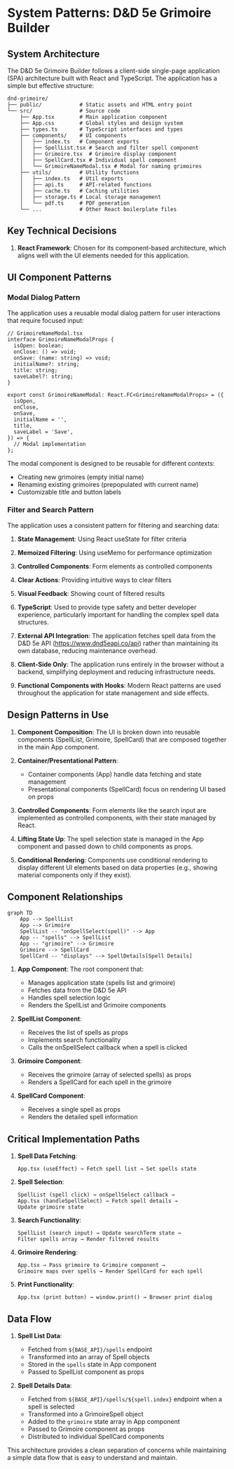 # System Patterns: D&D 5e Grimoire Builder

## System Architecture

The D&D 5e Grimoire Builder follows a client-side single-page application (SPA) architecture built with React and TypeScript. The application has a simple but effective structure:

```
dnd-grimoire/
├── public/            # Static assets and HTML entry point
└── src/               # Source code
    ├── App.tsx        # Main application component
    ├── App.css        # Global styles and design system
    ├── types.ts       # TypeScript interfaces and types
    ├── components/    # UI components
    │   ├── index.ts   # Component exports
    │   ├── SpellList.tsx # Search and filter spell component
    │   ├── Grimoire.tsx  # Grimoire display component
    │   ├── SpellCard.tsx # Individual spell component
    │   └── GrimoireNameModal.tsx # Modal for naming grimoires
    ├── utils/         # Utility functions
    │   ├── index.ts   # Util exports
    │   ├── api.ts     # API-related functions
    │   ├── cache.ts   # Caching utilities
    │   ├── storage.ts # Local storage management
    │   └── pdf.ts     # PDF generation
    └── ...            # Other React boilerplate files
```

## Key Technical Decisions

1. **React Framework**: Chosen for its component-based architecture, which aligns well with the UI elements needed for this application.

## UI Component Patterns

### Modal Dialog Pattern

The application uses a reusable modal dialog pattern for user interactions that require focused input:

```tsx
// GrimoireNameModal.tsx
interface GrimoireNameModalProps {
  isOpen: boolean;
  onClose: () => void;
  onSave: (name: string) => void;
  initialName?: string;
  title: string;
  saveLabel?: string;
}

export const GrimoireNameModal: React.FC<GrimoireNameModalProps> = ({
  isOpen,
  onClose,
  onSave,
  initialName = '',
  title,
  saveLabel = 'Save',
}) => {
  // Modal implementation
};
```

The modal component is designed to be reusable for different contexts:

- Creating new grimoires (empty initial name)
- Renaming existing grimoires (prepopulated with current name)
- Customizable title and button labels

### Filter and Search Pattern

The application uses a consistent pattern for filtering and searching data:

1. **State Management**: Using React useState for filter criteria
2. **Memoized Filtering**: Using useMemo for performance optimization
3. **Controlled Components**: Form elements as controlled components
4. **Clear Actions**: Providing intuitive ways to clear filters
5. **Visual Feedback**: Showing count of filtered results

6. **TypeScript**: Used to provide type safety and better developer experience, particularly important for handling the complex spell data structures.

7. **External API Integration**: The application fetches spell data from the D&D 5e API (https://www.dnd5eapi.co/api) rather than maintaining its own database, reducing maintenance overhead.

8. **Client-Side Only**: The application runs entirely in the browser without a backend, simplifying deployment and reducing infrastructure needs.

9. **Functional Components with Hooks**: Modern React patterns are used throughout the application for state management and side effects.

## Design Patterns in Use

1. **Component Composition**: The UI is broken down into reusable components (SpellList, Grimoire, SpellCard) that are composed together in the main App component.

2. **Container/Presentational Pattern**:

   - Container components (App) handle data fetching and state management
   - Presentational components (SpellCard) focus on rendering UI based on props

3. **Controlled Components**: Form elements like the search input are implemented as controlled components, with their state managed by React.

4. **Lifting State Up**: The spell selection state is managed in the App component and passed down to child components as props.

5. **Conditional Rendering**: Components use conditional rendering to display different UI elements based on data properties (e.g., showing material components only if they exist).

## Component Relationships

```mermaid
graph TD
    App --> SpellList
    App --> Grimoire
    SpellList -- "onSpellSelect(spell)" --> App
    App -- "spells" --> SpellList
    App -- "grimoire" --> Grimoire
    Grimoire --> SpellCard
    SpellCard -- "displays" --> SpellDetails[Spell Details]
```

1. **App Component**: The root component that:

   - Manages application state (spells list and grimoire)
   - Fetches data from the D&D 5e API
   - Handles spell selection logic
   - Renders the SpellList and Grimoire components

2. **SpellList Component**:

   - Receives the list of spells as props
   - Implements search functionality
   - Calls the onSpellSelect callback when a spell is clicked

3. **Grimoire Component**:

   - Receives the grimoire (array of selected spells) as props
   - Renders a SpellCard for each spell in the grimoire

4. **SpellCard Component**:
   - Receives a single spell as props
   - Renders the detailed spell information

## Critical Implementation Paths

1. **Spell Data Fetching**:

   ```
   App.tsx (useEffect) → Fetch spell list → Set spells state
   ```

2. **Spell Selection**:

   ```
   SpellList (spell click) → onSpellSelect callback →
   App.tsx (handleSpellSelect) → Fetch spell details →
   Update grimoire state
   ```

3. **Search Functionality**:

   ```
   SpellList (search input) → Update searchTerm state →
   Filter spells array → Render filtered results
   ```

4. **Grimoire Rendering**:

   ```
   App.tsx → Pass grimoire to Grimoire component →
   Grimoire maps over spells → Render SpellCard for each spell
   ```

5. **Print Functionality**:
   ```
   App.tsx (print button) → window.print() → Browser print dialog
   ```

## Data Flow

1. **Spell List Data**:

   - Fetched from `${BASE_API}/spells` endpoint
   - Transformed into an array of Spell objects
   - Stored in the `spells` state in App component
   - Passed to SpellList component as props

2. **Spell Details Data**:
   - Fetched from `${BASE_API}/spells/${spell.index}` endpoint when a spell is selected
   - Transformed into a GrimoireSpell object
   - Added to the `grimoire` state array in App component
   - Passed to Grimoire component as props
   - Distributed to individual SpellCard components

This architecture provides a clean separation of concerns while maintaining a simple data flow that is easy to understand and maintain.
